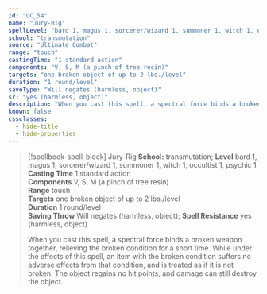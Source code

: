 ```yaml
---
id: "UC_54"
name: "Jury-Rig"
spellLevel: "bard 1, magus 1, sorcerer/wizard 1, summoner 1, witch 1, occultist 1, psychic 1"
school: "transmutation"
source: "Ultimate Combat"
range: "touch"
castingTime: "1 standard action"
components: "V, S, M (a pinch of tree resin)"
targets: "one broken object of up to 2 lbs./level"
duration: "1 round/level"
saveType: "Will negates (harmless, object)"
sr: "yes (harmless, object)"
description: "When you cast this spell, a spectral force binds a broken weapon together, relieving the broken condition for a short time. While under the effects of this spell, an item with the broken condition suffers no adverse effects from that condition, and is treated as if it is not broken. The object regains no hit points, and damage can still destroy the object."
known: false
cssclasses:
  - hide-title
  - hide-properties
---
```


> [!spellbook-spell-block] Jury-Rig
> **School:** transmutation; **Level** bard 1, magus 1, sorcerer/wizard 1, summoner 1, witch 1, occultist 1, psychic 1
> **Casting Time** 1 standard action  
> **Components** V, S, M (a pinch of tree resin)  
> **Range** touch  
> **Targets** one broken object of up to 2 lbs./level  
> **Duration** 1 round/level  
> **Saving Throw** Will negates (harmless, object); **Spell Resistance** yes (harmless, object)
> 
> When you cast this spell, a spectral force binds a broken weapon together, relieving the broken condition for a short time. While under the effects of this spell, an item with the broken condition suffers no adverse effects from that condition, and is treated as if it is not broken. The object regains no hit points, and damage can still destroy the object.